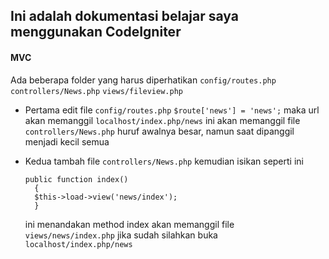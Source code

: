 ## Ini adalah dokumentasi belajar saya menggunakan CodeIgniter

#### MVC
Ada beberapa folder yang harus diperhatikan
`config/routes.php`
`controllers/News.php`
`views/fileview.php`

- Pertama edit file `config/routes.php`
  `$route['news'] = 'news';` maka url akan memanggil `localhost/index.php/news`
  ini akan memanggil file `controllers/News.php` huruf awalnya besar, namun saat dipanggil menjadi kecil semua

- Kedua tambah file `controllers/News.php` kemudian isikan seperti ini
  ```shell
  public function index()
	{
    $this->load->view('news/index');
	}
  ```
  ini menandakan method index akan memanggil file `views/news/index.php`
  jika sudah silahkan buka `localhost/index.php/news`
